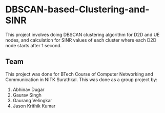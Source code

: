 # DBSCAN-based-Clustering-and-SINR

This project involves doing DBSCAN clustering algorithm for D2D and UE nodes, and calculation for SINR values of each cluster where each D2D node starts after 1 second.
## Team
This project was done for BTech Course of Computer Networking and Communication in NITK Surathkal. This was done as a group project by:
1) Abhinav Dugar
2) Gaurav Singh
3) Gaurang Velingkar
4) Jason Krithik Kumar
